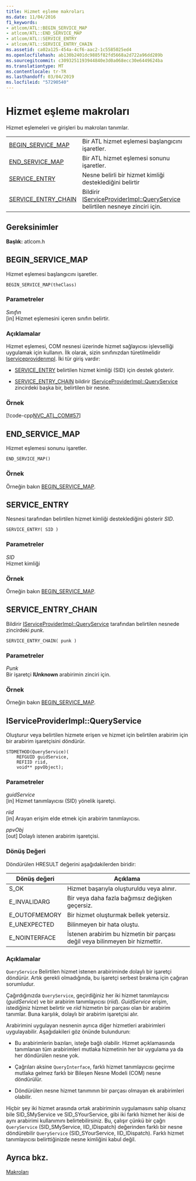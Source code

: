 ```yaml
---
title: Hizmet eşleme makroları
ms.date: 11/04/2016
f1_keywords:
- atlcom/ATL::BEGIN_SERVICE_MAP
- atlcom/ATL::END_SERVICE_MAP
- atlcom/ATL::SERVICE_ENTRY
- atlcom/ATL::SERVICE_ENTRY_CHAIN
ms.assetid: ca02a125-454a-4cf6-aac2-1c5585025ed4
ms.openlocfilehash: ab130b2401dc9885f82fd5668a2d722a96dd289b
ms.sourcegitcommit: c3093251193944840e3d0a068ecc30e6449624ba
ms.translationtype: MT
ms.contentlocale: tr-TR
ms.lasthandoff: 03/04/2019
ms.locfileid: "57290540"
---
```

# <a name="service-map-macros"></a>Hizmet eşleme makroları

Hizmet eşlemeleri ve girişleri bu makroları tanımlar.

|||
|-|-|
|[BEGIN_SERVICE_MAP](#begin_service_map)|Bir ATL hizmet eşlemesi başlangıcını işaretler.|
|[END_SERVICE_MAP](#end_service_map)|Bir ATL hizmet eşlemesi sonunu işaretler.|
|[SERVICE_ENTRY](#service_entry)|Nesne belirli bir hizmet kimliği desteklediğini belirtir|
|[SERVICE_ENTRY_CHAIN](#service_entry_chain)|Bildirir [IServiceProviderImpl::QueryService](#queryservice) belirtilen nesneye zinciri için.|

## <a name="requirements"></a>Gereksinimler

**Başlık:** atlcom.h

##  <a name="begin_service_map"></a>  BEGIN_SERVICE_MAP

Hizmet eşlemesi başlangıcını işaretler.

```
BEGIN_SERVICE_MAP(theClass)
```

### <a name="parameters"></a>Parametreler

*Sınıfın*<br/>
[in] Hizmet eşlemesini içeren sınıfın belirtir.

### <a name="remarks"></a>Açıklamalar

Hizmet eşlemesi, COM nesnesi üzerinde hizmet sağlayıcısı işlevselliği uygulamak için kullanın. İlk olarak, sizin sınıfınızdan türetilmelidir [Iserviceproviderımpl](../../atl/reference/iserviceproviderimpl-class.md). İki tür giriş vardır:

- [SERVICE_ENTRY](#service_entry) belirtilen hizmet kimliği (SID) için destek gösterir.

- [SERVICE_ENTRY_CHAIN](#service_entry_chain) bildirir [IServiceProviderImpl::QueryService](#queryservice) zincirdeki başka bir, belirtilen bir nesne.

### <a name="example"></a>Örnek

[!code-cpp[NVC_ATL_COM#57](../../atl/codesnippet/cpp/service-map-macros_1.h)]

##  <a name="end_service_map"></a>  END_SERVICE_MAP

Hizmet eşlemesi sonunu işaretler.

```
END_SERVICE_MAP()
```

### <a name="example"></a>Örnek

Örneğin bakın [BEGIN_SERVICE_MAP](#begin_service_map).

##  <a name="service_entry"></a>  SERVICE_ENTRY

Nesnesi tarafından belirtilen hizmet kimliği desteklediğini gösterir *SID*.

```
SERVICE_ENTRY( SID )
```

### <a name="parameters"></a>Parametreler

*SID*<br/>
Hizmet kimliği

### <a name="example"></a>Örnek

Örneğin bakın [BEGIN_SERVICE_MAP](#begin_service_map).

##  <a name="service_entry_chain"></a>  SERVICE_ENTRY_CHAIN

Bildirir [IServiceProviderImpl::QueryService](#queryservice) tarafından belirtilen nesnede zincirdeki *punk*.

```
SERVICE_ENTRY_CHAIN( punk )
```

### <a name="parameters"></a>Parametreler

*Punk*<br/>
Bir işaretçi **IUnknown** arabirimin zinciri için.

### <a name="example"></a>Örnek

Örneğin bakın [BEGIN_SERVICE_MAP](#begin_service_map).

##  <a name="queryservice"></a>  IServiceProviderImpl::QueryService

Oluşturur veya belirtilen hizmete erişen ve hizmet için belirtilen arabirim için bir arabirim işaretçisini döndürür.

```
STDMETHOD(QueryService)(
    REFGUID guidService,
    REFIID riid,
    void** ppvObject);
```

### <a name="parameters"></a>Parametreler

*guidService*<br/>
[in] Hizmet tanımlayıcısı (SID) yönelik işaretçi.

*riid*<br/>
[in] Arayan erişim elde etmek için arabirim tanımlayıcısı.

*ppvObj*<br/>
[out] Dolaylı istenen arabirim işaretçisi.

### <a name="return-value"></a>Dönüş Değeri

Döndürülen HRESULT değerini aşağıdakilerden biridir:

|Dönüş değeri|Açıklama|
|------------------|-------------|
|S_OK|Hizmet başarıyla oluşturuldu veya alınır.|
|E_INVALIDARG|Bir veya daha fazla bağımsız değişken geçersiz.|
|E_OUTOFMEMORY|Bir hizmet oluşturmak bellek yetersiz.|
|E_UNEXPECTED|Bilinmeyen bir hata oluştu.|
|E_NOINTERFACE|İstenen arabirim bu hizmetin bir parçası değil veya bilinmeyen bir hizmettir.|

### <a name="remarks"></a>Açıklamalar

`QueryService` Belirtilen hizmet istenen arabiriminde dolaylı bir işaretçi döndürür. Artık gerekli olmadığında, bu işaretçi serbest bırakma için çağıran sorumludur.

Çağırdığınızda `QueryService`, geçirdiğiniz her iki hizmet tanımlayıcısı (*guidService*) ve bir arabirim tanımlayıcısı (*riid*). *GuidService* erişim, istediğiniz hizmet belirtir ve *riid* hizmetin bir parçası olan bir arabirim tanımlar. Buna karşılık, dolaylı bir arabirim işaretçisi alır.

Arabirimini uygulayan nesnenin ayrıca diğer hizmetleri arabirimleri uygulayabilir. Aşağıdakileri göz önünde bulundurun:

- Bu arabirimlerin bazıları, isteğe bağlı olabilir. Hizmet açıklamasında tanımlanan tüm arabirimleri mutlaka hizmetinin her bir uygulama ya da her döndürülen nesne yok.

- Çağrıları aksine `QueryInterface`, farklı hizmet tanımlayıcısı geçirme mutlaka gelmez farklı bir Bileşen Nesne Modeli (COM) nesne döndürülür.

- Döndürülen nesne hizmet tanımının bir parçası olmayan ek arabirimleri olabilir.

Hiçbir şey iki hizmet arasında ortak arabiriminin uygulamasını sahip olsanız bile SID_SMyService ve SID_SYourService, gibi iki farklı hizmet her ikisi de aynı arabirimi kullanımını belirtebilirsiniz. Bu, çalışır çünkü bir çağrı `QueryService` (SID_SMyService, IID_IDispatch) değerinden farklı bir nesne döndürebilir `QueryService` (SID_SYourService, IID_IDispatch). Farklı hizmet tanımlayıcısı belirttiğinizde nesne kimliğini kabul değil.

## <a name="see-also"></a>Ayrıca bkz.

[Makroları](../../atl/reference/atl-macros.md)
